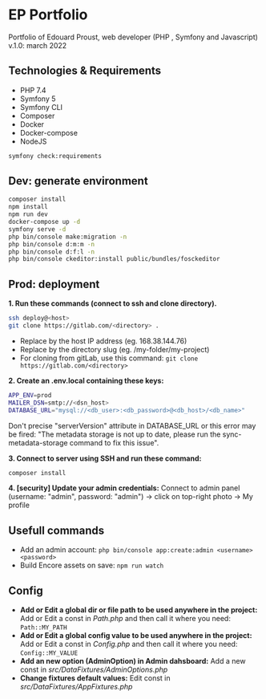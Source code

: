 # EP Portfolio

Portfolio of Edouard Proust, web developer (PHP , Symfony and Javascript)
v.1.0: march 2022

## Technologies & Requirements

- PHP 7.4
- Symfony 5
- Symfony CLI
- Composer
- Docker
- Docker-compose
- NodeJS

```bash
symfony check:requirements
```

## Dev: generate environment

```bash
composer install
npm install
npm run dev
docker-compose up -d
symfony serve -d
php bin/console make:migration -n
php bin/console d:m:m -n
php bin/console d:f:l -n
php bin/console ckeditor:install public/bundles/fosckeditor
```

## Prod: deployment

**1. Run these commands (connect to ssh and clone directory).**
```bash
ssh deploy@<host>
git clone https://gitlab.com/<directory> .
```
- Replace <host> by the host IP address (eg. 168.38.144.76)
- Replace <directory> by the directory slug (eg. /my-folder/my-project)
- For cloning from gitLab, use this command: `git clone https://gitlab.com/<directory>`

**2. Create an .env.local containing these keys:**
```bash
APP_ENV=prod
MAILER_DSN=smtp://<dsn_host>
DATABASE_URL="mysql://<db_user>:<db_password>@<db_host>/<db_name>"
```
Don't precise "serverVersion" attribute in DATABASE_URL or this error may be fired: "The metadata storage is not up to date, please run the sync-metadata-storage command to fix this issue".

**3. Connect to server using SSH and run these command:**
```bash
composer install
```

**4. [security] Update your admin credentials:** Connect to admin panel (username: "admin", password: "admin") -> click on top-right photo -> My profile

## Usefull commands

- Add an admin account: `php bin/console app:create:admin <username> <password>`
- Build Encore assets on save: `npm run watch`

## Config

- **Add or Edit a global dir or file path to be used anywhere in the project:** 
Add or Edit a const in _Path.php_ and then call it where you need: `Path::MY_PATH`
- **Add or Edit a global config value to be used anywhere in the project:** 
Add or Edit a const in _Config.php_ and then call it where you need: `Config::MY_VALUE`
- **Add an new option (AdminOption) in Admin dahsboard:** 
Add a new const in _src/DataFixtures/AdminOptions.php_
- **Change fixtures default values:** 
Edit const in _src/DataFixtures/AppFixtures.php_
